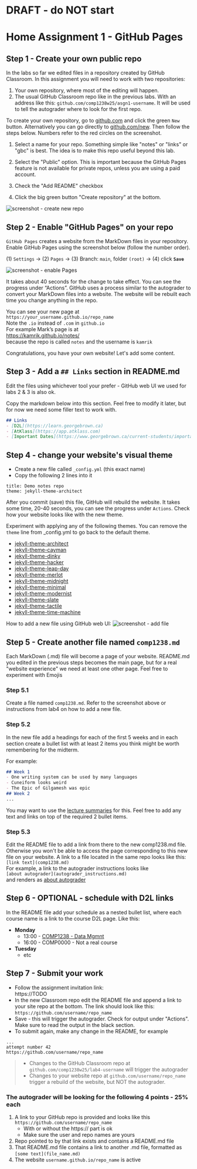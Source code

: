 # DRAFT - do NOT start

# Home Assignment 1 - GitHub Pages


## Step 1 - Create your own public repo
In the labs so far we edited files in a repository created by GitHub Classroom. In this assignment you will need to work with two repositories:

1. Your own repository, where most of the editing will happen.
1. The usual GitHub Classroom repo like in the previous labs. With an address like this: `github.com/comp1238w25/asgn1-username`. It will be used to tell the autograder where to look for the first repo.


To create your own repository, go to [github.com](https://github.com) and click the green `New` button. Alternatively you can go directly to [github.com/new](https://github.com/new). Then follow the steps below. Numbers refer to the red circles on the screenshot.

1. Select a name for your repo. Something simple like "notes" or "links" or "gbc" is best. The idea is to make this repo useful beyond this lab.

1. Select the "Public" option. This is important because the GitHub Pages feature is not available for private repos, unless you are using a paid account.

1. Check the "Add README" checkbox

1. Click the big green button "Create repository" at the bottom.

![screenshot - create new repo](img/github_new_repo.png)


## Step 2 - Enable "GitHub Pages" on your repo
`GitHub Pages` creates a website from the MarkDown files in your repository. Enable GitHub Pages using the screenshot below (follow the number order).

(1) `Settings` → (2) `Pages` → (3) Branch: `main`, folder `(root)` → (4) click **`Save`**

![screenshot - enable Pages](img/github_enable_pages_files.png)


It takes about 40 seconds for the change to take effect. You can see the progress under “Actions”. GitHub uses a process similar to the autograder to convert your MarkDown files into a website. The website will be rebuilt each time you change anything in the repo.

You can see your new page at  
`https://your_username.github.io/repo_name`  
Note the `.io` instead of `.com` in `github.io`  
For example Mark’s page is at   
https://kamrik.github.io/notes/  
because the repo is called `notes` and the username is `kamrik`

Congratulations, you have your own website! Let's add some content.


## Step 3 - Add a `## Links` section in README.md

Edit the files using whichever tool your prefer - GitHub web UI we used for labs 2 & 3 is also ok.

Copy the markdown below into this section. Feel free to modify it later, but for now we need some filler text to work with.

```markdown
## Links
- [D2L](https://learn.georgebrown.ca)
- [AtKlass](https://app.atklass.com)
- [Important Dates](https://www.georgebrown.ca/current-students/important-dates?term=27246&category=131)
```


## Step 4 - change your website's visual theme
- Create a new file called  `_config.yml` (this exact name)
- Copy the following 2 lines into it

```
title: Demo notes repo
theme: jekyll-theme-architect
```

After you commit (save) this file, GitHub will rebuild the website. It takes some time, 20-40 seconds, you can see the progress under `Actions`. Check how your website looks like with the new theme.


Experiment with applying any of the following themes. You can remove the `theme` line from _config.yml to go back to the default theme.

- [jekyll-theme-architect](https://pages-themes.github.io/architect/)
- [jekyll-theme-cayman](https://pages-themes.github.io/cayman/)
- [jekyll-theme-dinky](https://pages-themes.github.io/dinky/)
- [jekyll-theme-hacker](https://pages-themes.github.io/hacker/)
- [jekyll-theme-leap-day](https://pages-themes.github.io/leap-day/)
- [jekyll-theme-merlot](https://pages-themes.github.io/merlot/)
- [jekyll-theme-midnight](https://pages-themes.github.io/midnight/)
- [jekyll-theme-minimal](https://pages-themes.github.io/minimal/)
- [jekyll-theme-modernist](https://pages-themes.github.io/modernist/)
- [jekyll-theme-slate](https://pages-themes.github.io/slate/)
- [jekyll-theme-tactile](https://pages-themes.github.io/tactile/)
- [jekyll-theme-time-machine](https://pages-themes.github.io/time-machine/)

How to add a new file using GitHub web UI:
![screenshot - add file](img/github_add_file.png)



## Step 5 - Create another file named `comp1238.md`

Each MarkDown (.md) file will become a page of your website. README.md you edited in the previous steps becomes the main page, but for a real "website experience" we need at least one other page.
Feel free to experiment with Emojis 

### Step 5.1
Create a file named `comp1238.md`. Refer to the screenshot above or instructions from lab4 on how to add a new file.


### Step 5.2
In the new file add a headings for each of the first 5 weeks and in each section create a bullet list with at least 2 items you think might be worth remembering for the midterm.

For example:
```markdown
## Week 1
- One writing system can be used by many languages
- Cuneiform looks weird
- The Epic of Gilgamesh was epic
## Week 2
...

```

You may want to use the [lecture summaries](../summaries/) for this.
Feel free to add any text and links on top of the required 2 bullet items.


### Step 5.3
Edit the README file to add a link from there to the new comp1238.md file. Otherwise you won't be able to access the page corresponding to this new file on your website. A link to a file located in the same repo looks like this:  
`[link text](comp1238.md)`  
For example, a link to the autograder instructions looks like  
`[about autograder](autograder_instructions.md)`  
and renders as
[about autograder](autograder_instructions.md)


## Step 6 - OPTIONAL - schedule with D2L links

In the README file add your schedule as a nested bullet list, where each course name is a link to the course D2L page. Like this:

- **Monday**
  - 13:00 - [COMP1238 - Data Mgmnt](https://learn.georgebrown.ca/d2l/home/334969)
  - 16:00 - COMP0000 - Not a real course
- **Tuesday**
  - etc


## Step 7 - Submit your work
- Follow the assignment invitation link:  
  https://TODO
- In the new Classroom repo edit the README file and append a link to your site repo at the bottom. The link should look like this:  
`https://github.com/username/repo_name`  
- Save - this will trigger the autograder. Check for output under "Actions". Make sure to read the output in the black section.
- To submit again, make any change in the README, for example


```
...
attempt number 42
https://github.com/username/repo_name
```

> - Changes to the GitHub Classroom repo at `github.com/comp1238w25/lab4-username` will trigger the autograder  
> - Changes to your website repo at `github.com/username/repo_name` trigger a rebuild of the website, but NOT the autograder.


### The autograder will be looking for the following 4 points - 25% each

1. A link to your GitHub repo is provided and looks like this  
  `https://github.com/username/repo_name`  
   - With or without the https:// part is ok  
   - Make sure the user and repo names are yours
1. Repo pointed to by that link exists and contains a README.md file
1. That README.md file contains a link to another .md file, formatted as  
`[some text](file_name.md)`
1. The website `username.github.io/repo_name` is active 
















